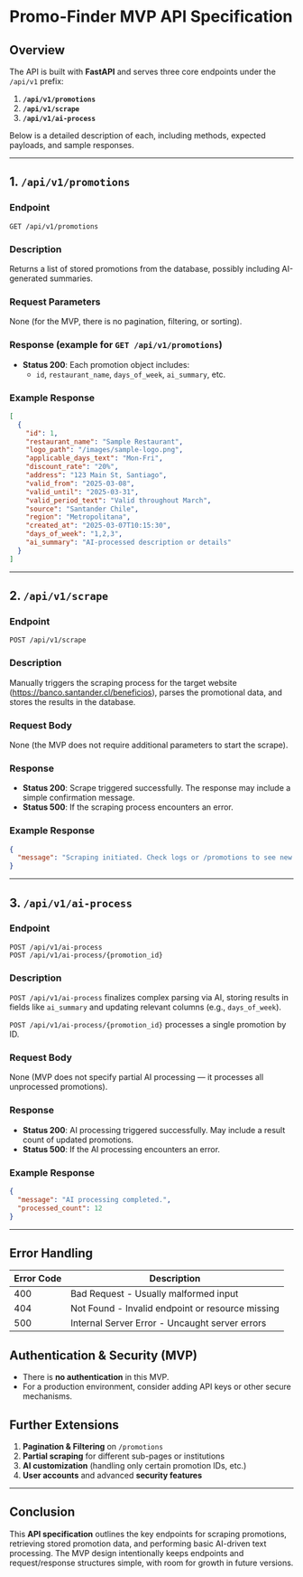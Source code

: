 # Promo-Finder MVP API Specification

## Overview

The API is built with **FastAPI** and serves three core endpoints under the `/api/v1` prefix:

1. **`/api/v1/promotions`**
2. **`/api/v1/scrape`**
3. **`/api/v1/ai-process`**

Below is a detailed description of each, including methods, expected payloads, and sample responses.

---

## 1. `/api/v1/promotions`

### **Endpoint**

```
GET /api/v1/promotions
```

### **Description**

Returns a list of stored promotions from the database, possibly including AI-generated summaries.

### **Request Parameters**

None (for the MVP, there is no pagination, filtering, or sorting).

### **Response** (example for `GET /api/v1/promotions`)

- **Status 200**: Each promotion object includes:
  - `id`, `restaurant_name`, `days_of_week`, `ai_summary`, etc.

### **Example Response**

```json
[
  {
    "id": 1,
    "restaurant_name": "Sample Restaurant",
    "logo_path": "/images/sample-logo.png",
    "applicable_days_text": "Mon-Fri",
    "discount_rate": "20%",
    "address": "123 Main St, Santiago",
    "valid_from": "2025-03-08",
    "valid_until": "2025-03-31",
    "valid_period_text": "Valid throughout March",
    "source": "Santander Chile",
    "region": "Metropolitana",
    "created_at": "2025-03-07T10:15:30",
    "days_of_week": "1,2,3",
    "ai_summary": "AI-processed description or details"
  }
]
```

---

## 2. `/api/v1/scrape`

### **Endpoint**

```
POST /api/v1/scrape
```

### **Description**

Manually triggers the scraping process for the target website (<https://banco.santander.cl/beneficios>), parses the promotional data, and stores the results in the database.

### **Request Body**

None (the MVP does not require additional parameters to start the scrape).

### **Response**

- **Status 200**: Scrape triggered successfully. The response may include a simple confirmation message.
- **Status 500**: If the scraping process encounters an error.

### **Example Response**

```json
{
  "message": "Scraping initiated. Check logs or /promotions to see new data."
}
```

---

## 3. `/api/v1/ai-process`

### **Endpoint**

```
POST /api/v1/ai-process
POST /api/v1/ai-process/{promotion_id}
```

### **Description**

`POST /api/v1/ai-process` finalizes complex parsing via AI, storing results in fields like `ai_summary` and updating relevant columns (e.g., `days_of_week`).

`POST /api/v1/ai-process/{promotion_id}` processes a single promotion by ID.

### **Request Body**

None (MVP does not specify partial AI processing — it processes all unprocessed promotions).

### **Response**

- **Status 200**: AI processing triggered successfully. May include a result count of updated promotions.
- **Status 500**: If the AI processing encounters an error.

### **Example Response**

```json
{
  "message": "AI processing completed.",
  "processed_count": 12
}
```

---

## Error Handling

| Error Code | Description                                      |
| ---------- | ------------------------------------------------ |
| 400        | Bad Request - Usually malformed input            |
| 404        | Not Found - Invalid endpoint or resource missing |
| 500        | Internal Server Error - Uncaught server errors   |

## Authentication & Security (MVP)

- There is **no authentication** in this MVP.
- For a production environment, consider adding API keys or other secure mechanisms.

## Further Extensions

1. **Pagination & Filtering** on `/promotions`
2. **Partial scraping** for different sub-pages or institutions
3. **AI customization** (handling only certain promotion IDs, etc.)
4. **User accounts** and advanced **security features**

---

## Conclusion

This **API specification** outlines the key endpoints for scraping promotions, retrieving stored promotion data, and performing basic AI-driven text processing. The MVP design intentionally keeps endpoints and request/response structures simple, with room for growth in future versions.
